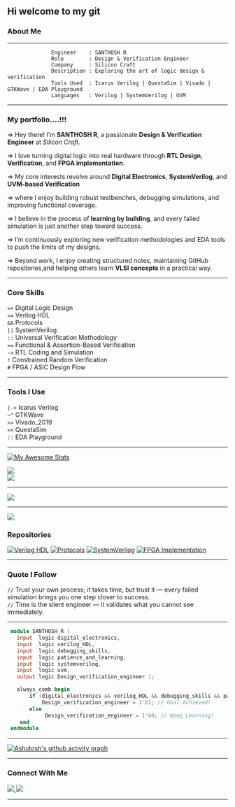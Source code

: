 ## Hi welcome to my git
### **About Me**
------------------------------------------------------------------------------------------------------
                  Engineer    : SANTHOSH R
                  Role        : Design & Verification Engineer
                  Company     : Silicon Craft
                  Description : Exploring the art of logic design & verification
                  Tools Used  : Icarus Verilog | QuestaSim | Vivado | GTKWave | EDA Playground
                  Languages   : Verilog | SystemVerilog | UVM
------------------------------------------------------------------------------------------------------
### My portfolio....!!!

=> Hey there! I’m **SANTHOSH R**, a passionate **Design & Verification Engineer** at *Silicon Craft*.  

=> I love turning digital logic into real hardware through **RTL Design**, **Verification**, and **FPGA implementation**.

=> My core interests revolve around **Digital Electronics**, **SystemVerilog**, and **UVM-based Verification**

=> where I enjoy building robust testbenches, debugging simulations, and improving functional coverage.

=> I believe in the process of **learning by building**, and every failed simulation is just another step toward success.

=> I’m continuously exploring new verification methodologies and EDA tools to push the limits of my designs.

=> Beyond work, I enjoy creating structured notes, maintaining GitHub repositories,and helping others learn **VLSI concepts** in a practical way.

---
### **Core Skills**
`=>` Digital Logic Design  
`<=` Verilog HDL  
`&&` Protocols  
`||` SystemVerilog  
`::` Universal Verification Methodology  
`==` Functional & Assertion-Based Verification  
`->` RTL Coding and Simulation  
`!` Constrained Random Verification  
`#` FPGA / ASIC Design Flow  

---

### **Tools I Use**
`|->` Icarus Verilog  
`~^` GTKWave  
`>>` Vivado_2019  
`<<` QuestaSim  
`::` EDA Playground  

---

[![My Awesome Stats](https://awesome-github-stats.azurewebsites.net/user-stats/ravisaanthosh?cardType=level&theme=midnight-purple&preferLogin=false)](https://git.io/awesome-stats-card)

![](https://nirzak-streak-stats.vercel.app/?user=ravisaanthosh&theme=great-gatsby&hide_border=false)<br/>
![](https://github-readme-stats.vercel.app/api/top-langs/?username=ravisaanthosh&theme=great-gatsby&hide_border=false&include_all_commits=true&count_private=true&layout=compact)

---
![](https://github-profile-trophy.vercel.app/?username=ravisaanthosh&theme=transparent&no-frame=false&no-bg=true&margin-w=4)

---
[![](https://visitcount.itsvg.in/api?id=ravisaanthosh&icon=0&color=7)](https://visitcount.itsvg.in)


 ### **Repositories**

[![Verilog HDL](https://img.shields.io/badge/Verilog_HDL-blue?style=for-the-badge&logo=github)](https://github.com/ravisaanthosh/VERILOG)
[![Protocols](https://img.shields.io/badge/Protocols-green?style=for-the-badge&logo=github)](https://github.com/ravisaanthosh/PROTOCOLS)
[![SystemVerilog](https://img.shields.io/badge/SystemVerilog-red?style=for-the-badge&logo=github)](https://github.com/ravisaanthosh/SYSTEM-VERILOG)
[![FPGA Implementation](https://img.shields.io/badge/FPGA_Implementation-orange?style=for-the-badge&logo=github)](https://github.com/ravisaanthosh/FPGA-IMPLEMENTATION)

---
### **Quote I Follow**

`//` Trust your own process; it takes time, but trust it — every failed simulation brings you one step closer to success.  
`//` Time is the silent engineer — it validates what you cannot see immediately.

---
 ```verilog
  module SANTHOSH_R (
    input  logic digital_electronics,
    input  logic verilog_HDL,
    input  logic debugging_skills,
    input  logic patience_and_learning,
    input  logic systemverilog,
    input  logic uvm,
    output logic Design_verification_engineer );

    always_comb begin
        if (digital_electronics && verilog_HDL && debugging_skills && patience_and_learning && systemverilog && uvm)
            Design_verification_engineer = 1'b1; // Goal Achieved!
        else
             Design_verification_engineer = 1'b0; // Keep Learning!
     end
  endmodule
```
---
[![Ashutosh's github activity graph](https://github-readme-activity-graph.vercel.app/graph?username=ravisaanthosh&bg_color=0d1117&color=eff2f5&line=a31eeb&point=f4f5f6&area=true&hide_border=true)](https://github.com/ashutosh00710/github-readme-activity-graph)

---
### **Connect With Me**
<a href="mailto:ravisanthosh0662@gmail.com" target="_blank"> <img src="https://img.shields.io/badge/Gmail-D14836?style=for-the-badge&logo=gmail&logoColor=white" /> </a> <a href="https://www.linkedin.com/in/santhosh-r-918923209/" target="_blank"> <img src="https://img.shields.io/badge/LinkedIn-0A66C2?style=for-the-badge&logo=linkedin&logoColor=white" /> </a>

---

